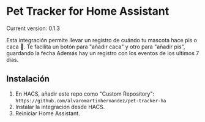 # Pet Tracker for Home Assistant


Current version: 0.1.3


Esta integración permite llevar un registro de cuándo tu mascota hace pis o caca 🐾.
Te facilita un botón para "añadir caca" y otro para "añadir pis", guardando la fecha
Además hay un registro con los eventos de los ultimos 7 dias.

## Instalación
1. En HACS, añadir este repo como "Custom Repository":  
   `https://github.com/alvaromartinhernandez/pet-tracker-ha`
2. Instalar la integración desde HACS.
3. Reiniciar Home Assistant.

